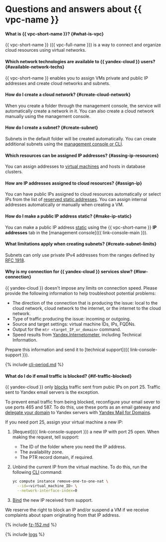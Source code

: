 # Questions and answers about {{ vpc-name }}

#### What is {{ vpc-short-name }}? {#what-is-vpc}

{{ vpc-short-name }} ({{ vpc-full-name }}) is a way to connect and organize cloud resources using virtual networks.

#### Which network technologies are available to {{ yandex-cloud }} users? {#available-network-techs}

{{ vpc-short-name }} enables you to assign VMs private and public IP addresses and create cloud networks and subnets.

#### How do I create a cloud network? {#create-cloud-network}

When you create a folder through the management console, the service will automatically create a network in it. You can also create a cloud network manually using the management console.

#### How do I create a subnet? {#create-subnet}

Subnets in the default folder will be created automatically. You can create additional subnets using the [management console or CLI](../operations/subnet-create.md).

#### Which resources can be assigned IP addresses? {#assing-ip-resources}

You can assign addresses to [virtual machines](../../compute/concepts/vm.md) and hosts in database clusters.

#### How are IP addresses assigned to cloud resources? {#assign-ip}

You can have public IPs assigned to cloud resources automatically or select IPs from the list of [reserved static addresses](../operations/set-static-ip.md). You can assign internal addresses automatically or manually when creating a VM.

#### How do I make a public IP address static? {#make-ip-static}

You can make a public IP address [static](../operations/set-static-ip.md) using the {{ vpc-short-name }} **IP addresses** tab in the [management console]({{ link-console-main }}).

#### What limitations apply when creating subnets? {#create-subnet-limits}

Subnets can only use private IPv4 addresses from the ranges defined by [RFC 1918](https://tools.ietf.org/html/rfc1918).

#### Why is my connection for {{ yandex-cloud }} services slow? {#low-connection}

{{ yandex-cloud }} doesn't impose any limits on connection speed. Please provide the following information to help troubleshoot potential problems:
* The direction of the connection that is producing the issue: local to the cloud network, cloud network to the internet, or the internet to the cloud network.
* Type of traffic producing the issue: incoming or outgoing.
* Source and target settings: virtual machine IDs, IPs, FQDNs.
* Output for the `mtr <target_IP_or_domain>` command.
* Speed results from [Yandex.Internetometer](https://yandex.com/internet/), including Technical Information.

Prepare this information and send it to [technical support]({{ link-console-support }}).

{% include [cli-period.md](../../_qa/cli-period.md) %}

#### What do I do if email traffic is blocked? {#if-traffic-blocked}

{{ yandex-cloud }} only [blocks](../concepts/limits.md#vpc-egress-traffic-filter) traffic sent from pubic IPs on port 25. Traffic sent to Yandex email servers is the exception. 

To prevent email traffic from being blocked, reconfigure your email sever to use ports 465 and 587. To do this, use these ports as an email gateway and [delegate your domain](https://yandex.com/support/business/delegate-domain.html) to Yandex servers with [Yandex Mail for Domains](https://habr.com/company/plesk/blog/304204/).


If you need port 25, assign your virtual machine a new IP:

1. [Request]({{ link-console-support }}) a new IP with port 25 open. When making the request, tell support:
   * The ID of the folder where you need the IP address.
   * The availability zone.
   * The PTR record domain, if required.

1. Unbind the current IP from the virtual machine. To do this, run the following [CLI](../../cli/) command:

   ```bash
   yc compute instance remove-one-to-one-nat \
     --id=<virtual_machine_ID> \
     --network-interface-index=0
   ```

1. [Bind](../../compute/operations/vm-control/vm-attach-public-ip.md) the new IP received from support.

We reserve the right to block an IP and/or suspend a VM if we receive complaints about spam originating from that IP address.



{% include [fz-152.md](../../_qa/fz-152.md) %}



{% include [logs](../../_qa/logs.md) %}
